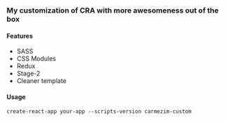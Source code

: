 
### My customization of CRA with more awesomeness out of the box

#### Features
- SASS
- CSS Modules
- Redux
- Stage-2
- Cleaner template
#### Usage
`create-react-app your-app --scripts-version carmezim-custom`
